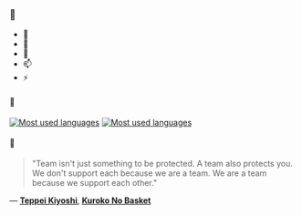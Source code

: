 ### 👋

- 🔭
- 🌱
- 💬
- 📫
- ⚡

#### 🧏

[![Most used languages](https://github-readme-stats-aynah.vercel.app/api/top-langs/?username=aynh&theme=solarized-dark&langs_count=6&layout=compact&hide_title=true)](https://github.com/anuraghazra/github-readme-stats#gh-dark-mode-only)
[![Most used languages](https://github-readme-stats-aynah.vercel.app/api/top-langs/?username=aynh&theme=solarized-light&langs_count=6&layout=compact&hide_title=true)](https://github.com/anuraghazra/github-readme-stats#gh-light-mode-only)

#### 💬

> "Team isn't just something to be protected. A team also protects you. We don't support each because we are a team. We are a team because we support each other."

&mdash; [**Teppei Kiyoshi**](https://myanimelist.net/character.php?q=Teppei%20Kiyoshi&cat=character), [**Kuroko No Basket**](https://myanimelist.net/search/all?q=Kuroko%20No%20Basket&cat=all)
